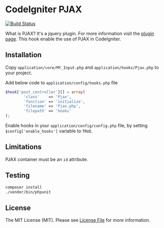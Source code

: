 # CodeIgniter PJAX
[![Build Status](https://travis-ci.org/michalsn/CodeIgniter-PJAX.svg?branch=master)](https://travis-ci.org/michalsn/CodeIgniter-PJAX)

What is PJAX? It's a jquery plugin. For more information visit the [plugin page](https://github.com/defunkt/jquery-pjax).
This hook enable the use of PJAX in CodeIgniter.

## Installation

Copy `application/core/MY_Input.php` and `application/hooks/Pjax.php` to your project.

Add below code to `application/config/hooks.php` file
```php
$hook['post_controller'][] = array(
        'class'    => 'Pjax',
        'function' => 'initialize',
        'filename' => 'Pjax.php',
        'filepath' => 'hooks'
);
```

Enable hooks in your `application/config/config.php` file, by setting `$config['enable_hooks']` variable to `TRUE`.

## Limitations

PJAX container must be an `id` attribute.

## Testing

```bash
composer install
./vendor/bin/phpunit
```

## License

The MIT License (MIT). Please see [License File](LICENSE.md) for more information.
